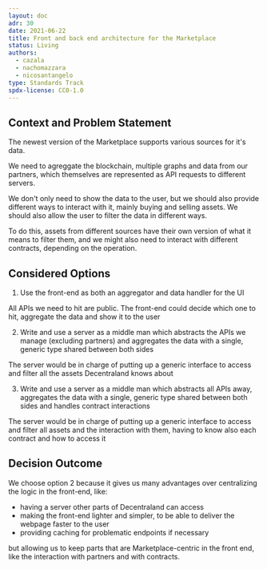 ```yaml
---
layout: doc
adr: 30
date: 2021-06-22
title: Front and back end architecture for the Marketplace
status: Living
authors:
  - cazala
  - nachomazzara
  - nicosantangelo
type: Standards Track
spdx-license: CC0-1.0
---
```


## Context and Problem Statement

The newest version of the Marketplace supports various sources for it's data.

We need to agreggate the blockchain, multiple graphs and data from our partners, which themselves are represented as API requests to different servers.

We don't only need to show the data to the user, but we should also provide different ways to interact with it, mainly buying and selling assets. We should also allow the user to filter the data in different ways.

To do this, assets from different sources have their own version of what it means to filter them, and we might also need to interact with different contracts, depending on the operation.

## Considered Options

1. Use the front-end as both an aggregator and data handler for the UI

All APIs we need to hit are public. The front-end could decide which one to hit, aggregate the data and show it to the user

2. Write and use a server as a middle man which abstracts the APIs we manage (excluding partners) and aggregates the data with a single, generic type shared between both sides

The server would be in charge of putting up a generic interface to access and filter all the assets Decentraland knows about

3. Write and use a server as a middle man which abstracts all APIs away, aggregates the data with a single, generic type shared between both sides and handles contract interactions

The server would be in charge of putting up a generic interface to access and filter all assets and the interaction with them, having to know also each contract and how to access it

## Decision Outcome

We choose option 2 because it gives us many advantages over centralizing the logic in the front-end, like:

- having a server other parts of Decentraland can access
- making the front-end lighter and simpler, to be able to deliver the webpage faster to the user
- providing caching for problematic endpoints if necessary

but allowing us to keep parts that are Marketplace-centric in the front end, like the interaction with partners and with contracts.
